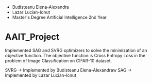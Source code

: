 - Budisteanu Elena-Alexandra
- Lazar Lucian-Ionut
- Master's Degree Artificial Intelligence 2nd Year

# AAIT_Project

Implemented SAG and SVRG optimizers to solve the minimization of an objective function. The objective function is Cross Entropy Loss in the problem of Image Classification on CIFAR-10 dataset.

SVRG -> Implemented by Budisteanu Elena-Alexandraw
SAG  -> Implemented by Lazar Lucian-Ionut
